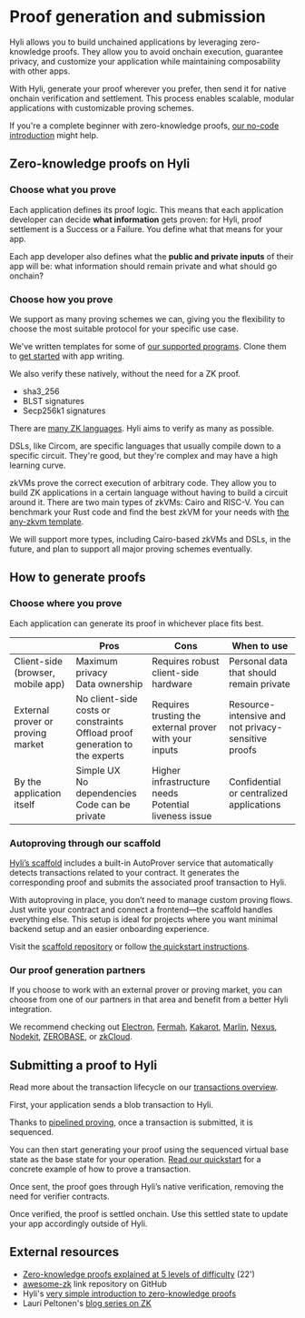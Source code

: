 # Proof generation and submission

Hyli allows you to build unchained applications by leveraging zero-knowledge proofs. They allow you to avoid onchain execution, guarantee privacy, and customize your application while maintaining composability with other apps.

With Hyli, generate your proof wherever you prefer, then send it for native onchain verification and settlement. This process enables scalable, modular applications with customizable proving schemes.

If you're a complete beginner with zero-knowledge proofs, [our no-code introduction](https://blog.hyli.org/a-simple-introduction-to-zero-knowledge-proofs-zkp/) might help.

## Zero-knowledge proofs on Hyli

### Choose what you prove

Each application defines its proof logic. This means that each application developer can decide **what information** gets proven: for Hyli, proof settlement is a Success or a Failure. You define what that means for your app.

Each app developer also defines what the **public and private inputs** of their app will be: what information should remain private and what should go onchain?

### Choose how you prove

We support as many proving schemes we can, giving you the flexibility to choose the most suitable protocol for your specific use case.

We've written templates for some of [our supported programs](../reference/supported-proving-schemes.md). Clone them to [get started](../quickstart/your-first-app.md) with app writing.

We also verify these natively, without the need for a ZK proof.

- sha3_256
- BLST signatures
- Secp256k1 signatures

There are [many ZK languages](https://github.com/microbecode/zk-languages). Hyli aims to verify as many as possible.

DSLs, like Circom, are specific languages that usually compile down to a specific circuit. They're good, but they're complex and may have a high learning curve.

zkVMs prove the correct execution of arbitrary code. They allow you to build ZK applications in a certain language without having to build a circuit around it. There are two main types of zkVMs: Cairo and RISC-V. You can benchmark your Rust code and find the best zkVM for your needs with [the any-zkvm template](https://github.com/MatteoMer/any-zkvm).

We will support more types, including Cairo-based zkVMs and DSLs, in the future, and plan to support all major proving schemes eventually.

## How to generate proofs

### Choose where you prove

Each application can generate its proof in whichever place fits best.

|                                   | Pros                                                                           | Cons                                                    | When to use                                         |
|-----------------------------------|--------------------------------------------------------------------------------|---------------------------------------------------------|-----------------------------------------------------|
| Client-side (browser, mobile app) | Maximum privacy<br>Data ownership                                              | Requires robust client-side hardware                    | Personal data that should remain private            |
| External prover or proving market | No client-side costs or constraints<br>Offload proof generation to the experts | Requires trusting the external prover with your inputs  | Resource-intensive and not privacy-sensitive proofs |
| By the application itself         | Simple UX<br>No dependencies<br>Code can be private                            | Higher infrastructure needs<br>Potential liveness issue | Confidential or centralized applications            |

### Autoproving through our scaffold

[Hyli’s scaffold](https://github.com/hyli-org/app-scaffold) includes a built-in AutoProver service that automatically detects transactions related to your contract. It generates the corresponding proof and submits the associated proof transaction to Hyli.

With autoproving in place, you don’t need to manage custom proving flows. Just write your contract and connect a frontend—the scaffold handles everything else.
This setup is ideal for projects where you want minimal backend setup and an easier onboarding experience.

Visit the [scaffold repository](https://github.com/hyli-org/app-scaffold) or follow [the quickstart instructions](../quickstart/scaffold.md).

### Our proof generation partners

If you choose to work with an external prover or proving market, you can choose from one of our partners in that area and benefit from a better Hyli integration.

We recommend checking out [Electron](https://electron.dev/), [Fermah](https://www.fermah.xyz/), [Kakarot](https://www.kakarot.org/), [Marlin](https://www.marlin.org/), [Nexus](https://nexus.xyz/), [Nodekit](https://www.nodekit.xyz/), [ZEROBASE](http://zerobase.pro/), or [zkCloud](https://zkcloud.com/).

## Submitting a proof to Hyli

Read more about the transaction lifecycle on our [transactions overview](./transaction.md).

First, your application sends a blob transaction to Hyli.

Thanks to [pipelined proving](./pipelined-proving.md), once a transaction is submitted, it is sequenced.

You can then start generating your proof using the sequenced virtual base state as the base state for your operation. [Read our quickstart](../quickstart/example/first-token-contract.md#prove-the-transaction) for a concrete example of how to prove a transaction.

Once sent, the proof goes through Hyli’s native verification, removing the need for verifier contracts.

Once verified, the proof is settled onchain. Use this settled state to update your app accordingly outside of Hyli.

## External resources

- [Zero-knowledge proofs explained at 5 levels of difficulty](https://www.youtube.com/watch?v=fOGdb1CTu5c) (22')
- [awesome-zk](https://github.com/ventali/awesome-zk?tab=readme-ov-file) link repository on GitHub
- Hyli's [very simple introduction to zero-knowledge proofs](https://blog.hyli.org/a-simple-introduction-to-zero-knowledge-proofs-zkp/)
- Lauri Peltonen's [blog series on ZK](https://medium.com/@laurippeltonen)
